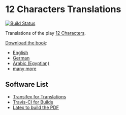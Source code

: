 # 12 Characters Translations

[![Build Status](https://travis-ci.org/niccokunzmann/12characters-translations.svg?branch=master)](https://travis-ci.org/niccokunzmann/12characters-translations)

Translations of the play [12 Characters](https://12characters.org.uk).

[Download the book][release]:
- [English](https://niccokunzmann.github.io/download_latest/12-characters-en.pdf)
- [German](https://niccokunzmann.github.io/download_latest/12-characters-de.pdf)
- [Arabic (Egyptian)](https://niccokunzmann.github.io/download_latest/12-characters-ar_EG.pdf)
- [many more][release]

## Software List

- [Transifex for Translations](https://www.transifex.com/12-characters)
- [Travis-CI for Builds](https://travis-ci.org/niccokunzmann/12characters-translations)
- [Latex to build the PDF](https://github.com/niccokunzmann/ci-latex)

[release]: https://github.com/niccokunzmann/12characters-translations/releases/latest

